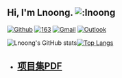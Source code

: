 ## Hi, I'm Lnoong.	![:lnoong](https://count.getloli.com/get/@:lnoong)
<!-- CONTACT -->
[![Github](https://img.shields.io/badge/-Github-000?style=flat&logo=Github&logoColor=white)](https://github.com/lnoong)
[![163](https://img.shields.io/badge/163%E9%82%AE%E7%AE%B1-red)](mailto:zlnoong@163.com)
[![Gmail](https://img.shields.io/badge/-Gmail-c14438?style=flat&logo=Gmail&logoColor=white)](mailto:zlnooong@gmail.com)
[![Outlook](https://img.shields.io/badge/-Outlook-0078D4?style=flat&logo=Microsoft-Outlook&logoColor=white)](mailto:lnoong@outlook.com)
<!-- OVERVIEW -->
![Lnoong's GitHub stats](https://github-readme-stats.vercel.app/api?username=lnoong&show_icons=true&theme=tokyonight)[![Top Langs](https://github-readme-stats.vercel.app/api/top-langs/?username=lnoong&layout=compact)](https://github.com/lnoong/github-readme-stats)

<!-- SKILL -->
- ## [**项目集PDF**](/files/projects.pdf)

